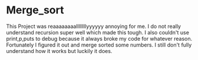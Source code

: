 # Merge_sort

This Project was reaaaaaaaallllllllyyyyyy annoying for me. I do not really understand recursion super well which made this tough. I also couldn't use print,p,puts to debug because it always broke my code for whatever reason. Fortunately I figured it out and merge sorted some numbers. I still don't fully understand how it works but luckily it does.
